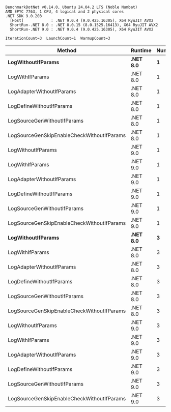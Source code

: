```

BenchmarkDotNet v0.14.0, Ubuntu 24.04.2 LTS (Noble Numbat)
AMD EPYC 7763, 1 CPU, 4 logical and 2 physical cores
.NET SDK 9.0.203
  [Host]            : .NET 9.0.4 (9.0.425.16305), X64 RyuJIT AVX2
  ShortRun-.NET 8.0 : .NET 8.0.15 (8.0.1525.16413), X64 RyuJIT AVX2
  ShortRun-.NET 9.0 : .NET 9.0.4 (9.0.425.16305), X64 RyuJIT AVX2

IterationCount=3  LaunchCount=1  WarmupCount=3  

```
| Method                                     | Runtime  | Number | Mean      | Error     | StdDev   | Min       | Max       | Gen0   | Allocated |
|------------------------------------------- |--------- |------- |----------:|----------:|---------:|----------:|----------:|-------:|----------:|
| **LogWithoutIfParams**                         | **.NET 8.0** | **1**      |  **58.62 ns** |  **5.490 ns** | **0.301 ns** |  **58.42 ns** |  **58.97 ns** | **0.0052** |      **88 B** |
| LogWithIfParams                            | .NET 8.0 | 1      |  58.32 ns |  5.960 ns | 0.327 ns |  57.96 ns |  58.59 ns | 0.0052 |      88 B |
| LogAdapterWithoutIfParams                  | .NET 8.0 | 1      |  61.64 ns |  9.225 ns | 0.506 ns |  61.07 ns |  62.01 ns | 0.0052 |      88 B |
| LogDefineWithoutIfParams                   | .NET 8.0 | 1      |  19.94 ns |  1.448 ns | 0.079 ns |  19.88 ns |  20.03 ns |      - |         - |
| LogSourceGenWithoutIfParams                | .NET 8.0 | 1      |  19.98 ns |  0.564 ns | 0.031 ns |  19.95 ns |  20.01 ns |      - |         - |
| LogSourceGenSkipEnableCheckWithoutIfParams | .NET 8.0 | 1      |  19.26 ns |  0.206 ns | 0.011 ns |  19.25 ns |  19.27 ns |      - |         - |
| LogWithoutIfParams                         | .NET 9.0 | 1      |  56.96 ns |  2.497 ns | 0.137 ns |  56.80 ns |  57.05 ns | 0.0052 |      88 B |
| LogWithIfParams                            | .NET 9.0 | 1      |  57.22 ns | 12.368 ns | 0.678 ns |  56.51 ns |  57.86 ns | 0.0052 |      88 B |
| LogAdapterWithoutIfParams                  | .NET 9.0 | 1      |  57.11 ns | 10.173 ns | 0.558 ns |  56.71 ns |  57.75 ns | 0.0052 |      88 B |
| LogDefineWithoutIfParams                   | .NET 9.0 | 1      |  19.96 ns |  1.805 ns | 0.099 ns |  19.87 ns |  20.07 ns |      - |         - |
| LogSourceGenWithoutIfParams                | .NET 9.0 | 1      |  19.92 ns |  0.839 ns | 0.046 ns |  19.88 ns |  19.97 ns |      - |         - |
| LogSourceGenSkipEnableCheckWithoutIfParams | .NET 9.0 | 1      |  19.60 ns | 10.038 ns | 0.550 ns |  19.26 ns |  20.23 ns |      - |         - |
| **LogWithoutIfParams**                         | **.NET 8.0** | **3**      | **174.34 ns** | **26.904 ns** | **1.475 ns** | **173.06 ns** | **175.95 ns** | **0.0157** |     **264 B** |
| LogWithIfParams                            | .NET 8.0 | 3      | 173.35 ns | 38.273 ns | 2.098 ns | 171.45 ns | 175.60 ns | 0.0157 |     264 B |
| LogAdapterWithoutIfParams                  | .NET 8.0 | 3      | 176.60 ns | 18.875 ns | 1.035 ns | 175.42 ns | 177.30 ns | 0.0157 |     264 B |
| LogDefineWithoutIfParams                   | .NET 8.0 | 3      |  59.54 ns |  0.209 ns | 0.011 ns |  59.53 ns |  59.55 ns |      - |         - |
| LogSourceGenWithoutIfParams                | .NET 8.0 | 3      |  58.68 ns |  3.067 ns | 0.168 ns |  58.57 ns |  58.87 ns |      - |         - |
| LogSourceGenSkipEnableCheckWithoutIfParams | .NET 8.0 | 3      |  59.17 ns |  0.370 ns | 0.020 ns |  59.16 ns |  59.20 ns |      - |         - |
| LogWithoutIfParams                         | .NET 9.0 | 3      | 167.53 ns | 16.646 ns | 0.912 ns | 166.64 ns | 168.46 ns | 0.0157 |     264 B |
| LogWithIfParams                            | .NET 9.0 | 3      | 172.60 ns | 30.561 ns | 1.675 ns | 170.67 ns | 173.67 ns | 0.0157 |     264 B |
| LogAdapterWithoutIfParams                  | .NET 9.0 | 3      | 171.29 ns | 35.967 ns | 1.971 ns | 170.11 ns | 173.56 ns | 0.0157 |     264 B |
| LogDefineWithoutIfParams                   | .NET 9.0 | 3      |  59.06 ns |  1.603 ns | 0.088 ns |  58.98 ns |  59.15 ns |      - |         - |
| LogSourceGenWithoutIfParams                | .NET 9.0 | 3      |  59.28 ns |  2.655 ns | 0.146 ns |  59.15 ns |  59.43 ns |      - |         - |
| LogSourceGenSkipEnableCheckWithoutIfParams | .NET 9.0 | 3      |  57.40 ns |  9.680 ns | 0.531 ns |  57.07 ns |  58.01 ns |      - |         - |
